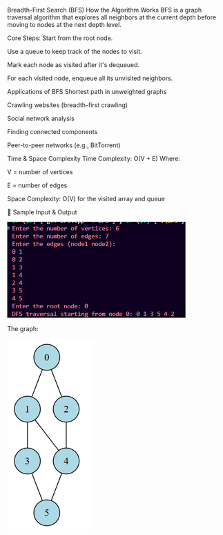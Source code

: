 Breadth-First Search (BFS)
How the Algorithm Works
BFS is a graph traversal algorithm that explores all neighbors at the current depth before moving to nodes at the next depth level.

Core Steps:
Start from the root node.

Use a queue to keep track of the nodes to visit.

Mark each node as visited after it's dequeued.

For each visited node, enqueue all its unvisited neighbors.

Applications of BFS
Shortest path in unweighted graphs

Crawling websites (breadth-first crawling)

Social network analysis

Finding connected components

Peer-to-peer networks (e.g., BitTorrent)

Time & Space Complexity
Time Complexity:
O(V + E)
Where:

V = number of vertices

E = number of edges

Space Complexity:
O(V) for the visited array and queue

🧪 Sample Input & Output

![alt text](image-4.png)

The graph:

![alt text](images/BFS1.png)


